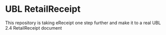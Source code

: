 # UBL RetailReceipt
This repository is taking eReceipt one step further and make it to a real UBL 2.4 RetailReceipt document
